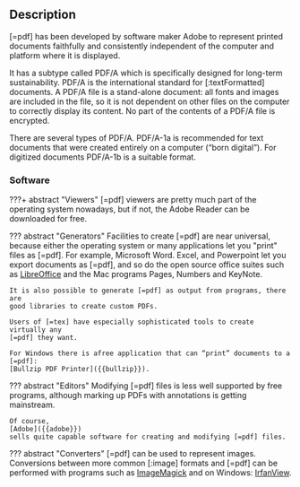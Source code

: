 ## Description

[=pdf]
has been developed by software maker Adobe to represent printed documents
faithfully and consistently independent of the computer and platform 
where it is displayed.

It has a subtype called
PDF/A
which is specifically designed for long-term sustainability.
PDF/A is the international standard for [:textFormatted]
documents. A PDF/A file is a stand-alone document: all fonts and images are
included in the file, so it is not dependent on other files on the computer to
correctly display its content.
No part of the contents of a PDF/A file is encrypted.

There are several types of PDF/A. PDF/A-1a is recommended for text documents
that were created entirely on a computer (“born digital”). For digitized
documents PDF/A-1b is a suitable format.

### Software

???+ abstract "Viewers"
    [=pdf] viewers are pretty much part of the operating system nowadays, but if not,
    the Adobe Reader can be downloaded for free.

??? abstract "Generators"
    Facilities to create [=pdf] are near universal, because either the operating system
    or many applications let you "print" files as [=pdf].
    For example, Microsoft Word. Excel, and Powerpoint let you export documents
    as [=pdf], and so do the open source office suites such as
    [LibreOffice]({{libreoffice}})
    and the 
    Mac programs Pages, Numbers and KeyNote.

    It is also possible to generate [=pdf] as output from programs, there are
    good libraries to create custom PDFs.

    Users of [=tex] have especially sophisticated tools to create virtually any
    [=pdf] they want.

    For Windows there is afree application that can “print” documents to a [=pdf]:
    [Bullzip PDF Printer]({{bullzip}}).

??? abstract "Editors"
    Modifying [=pdf] files is less well supported by free programs, although
    marking up PDFs with annotations is getting mainstream.

    Of course,
    [Adobe]({{adobe}})
    sells quite capable software for creating and modifying [=pdf] files.

??? abstract "Converters"
    [=pdf] can be used to represent images. Conversions between more common [:image]
    formats and [=pdf] can be performed with programs such as
    [ImageMagick]({{imagemagick}})
    and on Windows:
    [IrfanView]({{irfanview}}).


